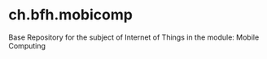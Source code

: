 ch.bfh.mobicomp
===============

Base Repository for the subject of Internet of Things in the module: Mobile Computing 
